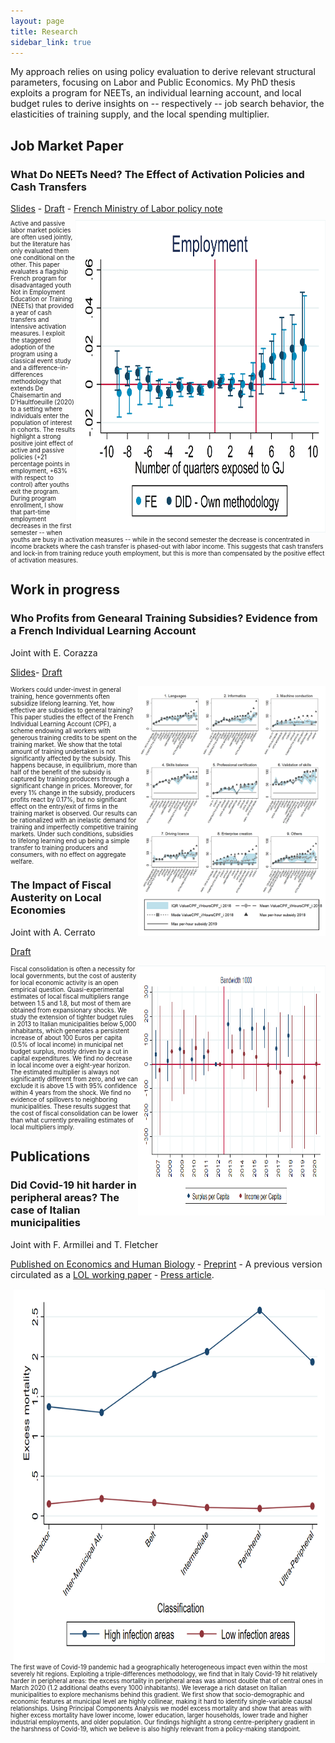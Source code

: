 ```yaml
---
layout: page
title: Research
sidebar_link: true
---
```


<p class="message">
  My approach relies on using policy evaluation to derive relevant structural parameters, focusing on Labor and Public Economics. My PhD thesis exploits a program for NEETs, an individual learning account, and local budget rules to derive insights on -- respectively -- job search behavior, the elasticities of training supply, and the local spending multiplier. 
</p>
<h2>Job Market Paper</h2>

<h3>What Do NEETs Need? The Effect of Activation Policies and Cash Transfers</h3> <a href="slides_job_mkt.pdf">Slides</a> - <a href="Filippucci_NEETs.pdf">Draft</a> - <a href="DA_evaluation_GJ.pdf">French Ministry of Labor policy note</a>

<p style="font-size:70%"><img src="gj.png" ALIGN="right" width="400" height="500">
Active and passive labor market policies are often used jointly, but the literature has only evaluated them one conditional on the other. This paper evaluates a flagship French program for disadvantaged youth Not in Employment Education or Training (NEETs) that provided a year of cash transfers and intensive activation measures. I exploit the staggered adoption of the program using a classical event study and a difference-in-differences methodology that extends De Chaisemartin and D'Haultfoeuille (2020) to a setting where individuals enter the population of interest in cohorts. The results highlight a strong positive joint effect of active and passive policies (+21 percentage points in employment, +63% with respect to control) after youths exit the program. During program enrollment, I show that part-time employment decreases in the first semester -- when youths are busy in activation measures -- while in the second semester the decrease is concentrated in income brackets where the cash transfer is phased-out with labor income. This suggests that cash transfers and lock-in from training reduce youth employment, but this is more than compensated by the positive effect of activation measures.</p>
<h2>Work in progress</h2>
<h3>Who Profits from Genearal Training Subsidies? Evidence from a French Individual Learning Account</h3> 
Joint with E. Corazza 

<a href="presentation_chaire_nov2020.pdf">Slides</a>- <a href="Draft_CPF.pdf">Draft</a> 

<p style="font-size:70%"><img src="treatment.png" ALIGN="right" width="300" height="400">Workers could under-invest in general training, hence governments often subsidize lifelong learning. Yet, how effective are subsidies to general training? This paper studies the effect of the French Individual Learning Account (CPF), a scheme endowing all workers with generous training credits to be spent on the training market. We show that the total amount of training undertaken is not significantly affected by the subsidy. This happens because, in equilibrium, more than half of the benefit of the subsidy is captured by training producers through a significant change in prices. Moreover, for every 1% change in the subsidy, producers profits react by 0.17%, but no significant effect on the entry/exit of firms in the training market is observed. Our results can be rationalized with an inelastic demand for training and imperfectly competitive training markets. Under such conditions, subsidies to lifelong learning end up being a simple transfer to training producers and consumers, with no effect on aggregate welfare.</p>

<h3>The Impact of Fiscal Austerity on Local Economies</h3> 
Joint with A. Cerrato

<a href="draft_austerity.pdf">Draft</a>

<p style="font-size:70%"><img src="diffindisc_1000_short.png" ALIGN="right" width="300" height="400">	Fiscal consolidation is often a necessity for local governments, but the cost of austerity for local economic activity is an open empirical question. Quasi-experimental estimates of local fiscal multipliers range between 1.5 and 1.8, but most of them are obtained from expansionary shocks. We study the extension of tighter budget rules in 2013 to Italian municipalities below 5,000 inhabitants, which generates a persistent increase of about 100 Euros per capita (0.5% of local income) in municipal net budget surplus, mostly driven by a cut in capital expenditures. We find no decrease in local income over a eight-year horizon. The estimated multiplier is always not significantly different from zero, and we can exclude it is above 1.5 with 95% confidence within 4 years from the shock. We find no evidence of spillovers to neighboring municipalities. These results suggest that the cost of fiscal consolidation can be lower than what currently prevailing estimates of local multipliers imply.</p>

<h2>Publications</h2>
<h3>Did Covid-19 hit harder in peripheral areas? The case of Italian municipalities</h3>  

Joint with F. Armillei and T. Fletcher 

<a href="https://www.sciencedirect.com/science/article/pii/S1570677X21000423">Published on Economics and Human Biology</a> - <a href="Covid_Paper_2_0___Published (1).pdf">Preprint</a> - A previous version circulated as a <a href="https://www.localopportunitieslab.it/wp-content/uploads/2020/10/Covid_paper-4.pdf">LOL working paper</a> - <a href="https://www.lavoce.info/archives/69032/dai-dati-comunali-una-mappa-del-rischio-coronavirus/">Press article</a>.

  <p style="font-size:70%"><img src="extra_march_by_classe.png" ALIGN="right" width="500" height="600">The first wave of Covid-19 pandemic had a geographically heterogeneous impact even within the most severely hit regions. Exploiting a triple-differences methodology, we find that in Italy Covid-19 hit relatively harder in peripheral areas: the excess mortality in peripheral areas was almost double that of central ones in March 2020 (1.2 additional deaths every 1000 inhabitants). We leverage a rich dataset on Italian municipalities to explore mechanisms behind this gradient. We first show that socio-demographic and economic features at municipal level are highly collinear, making it hard to identify single-variable causal relationships. Using Principal Components Analysis we model excess mortality and show that areas with higher excess mortality have lower income, lower education, larger households, lower trade and higher industrial employments, and older population. Our findings highlight a strong centre-periphery gradient in the harshness of Covid-19, which we believe is also highly relevant from a policy-making standpoint.</p>

